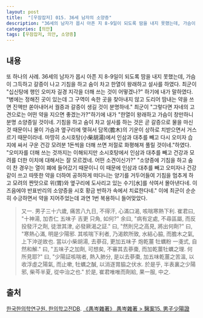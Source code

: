 ```yaml
---
layout: post
title:  "[우잠잡저] 015. 36세 남자의 소양증"
description: "36세의 남자가 몹시 아픈 지 8-9일이 되도록 땀을 내지 못했는데, 가슴이 그득하고 갈증이 나고 기침을 하고 숨이 차고 한열이 왕래하고 설사를 하였다. ..."
categories: [의안]
tags: [우잠잡저, 의안, 소양증]
---
```


## 내용

또 하나의 사례. 36세의 남자가 몹시 아픈 지 8-9일이 되도록 땀을 내지 못했는데, 가슴이 그득하고 갈증이 나고 기침을 하고 숨이 차고 한열이 왕래하고 설사를 하였다. 최군이 "십신탕에 행인 오미자 길경 지각을 더해 쓰는 것이 어떻겠나?" 하기에 내가 말하였다. "병에는 정해진 곳이 있는데 그 구역이 속한 곳을 찾아내지 않고 도리어 땀내는 약을 쓰면 진액만 쏟아내어서 궐증과 갈증이 생길 것이 분명하네." 최군이 "그렇다면 자네의 고견으로는 어떤 약을 지으면 좋겠는가?"하기에 내가 "한열이 왕래하고 가슴이 창만하니 분명 소양증일 것이네. 기침을 하고 숨이 차고 설사를 하는 것은 곧 갈증으로 물을 마신 것 때문이니 물이 가슴과 옆구리에 맺혀서 담목(膽木)의 기운이 상하로 치받으면서 거스르기 때문이라네. 마땅히 소시호탕(小柴胡湯)에서 인삼과 대추를 빼고 다시 오미자 습지에 싸서 구운 건강 모려분 1돈씩을 더해 쓰면 저절로 화평해져 풀릴 것이네."하였다. "오미자를 더해 쓰는 것까지는 이해되지만 소시호탕에서 인삼과 대추를 빼고 건강과 모려를 더한 이치에 대해서는 잘 모르겠네. 어떤 소견이신가?" "소양증에 기침을 하고 숨이 찬 경우는 열이 폐에 들어갔기 때문이니 이 때문에 인삼과 대추를 빼고 오미자나 건강 같이 쓰고 따뜻한 약을 더하여 공허하게 떠다니는 양기를 거두어들여 기침을 멈추게 하고 모려의 짠맛으로 위(胃)와 옆구리에 도사리고 있는 수기[水]를 삭여서 몰아낸다네. 이즈음에야 반표반리의 소양증을 시호 황금 반하가 속에서 치료한다네." 이에 최군이 순순히 수긍하면서 약을 지어주었는데 과연 1번 복용하니 들어맞았다.

> 又一. 男子三十六歲, 痛苦八九日, 不得汗, 心滿口渴, 咳喘寒熱下利. 崔君曰, "十神湯, 加杏仁 五味子 吉更 只角, 如何?" 余曰, "病有定處, 不尋區屬, 而反投發汗之劑, 徒泄其津, 必發厥渴之証." 曰, "然則兄之高見, 將出何劑?" 曰, "寒熱心滿, 明是少陽邪. 其咳喘下利者, 乃渴飮所致, 水結心脇, 而膽木之氣, 上下沖逆故也. 當以小柴胡湯, 去蔘召, 更加五味子 炮乾薑 牡蠣粉 一戔式, 自然和解." 曰, "五味子之加劑, 可想矣, 不審其去蔘棗, 而加乾薑牡蠣之理. 何所見耶?" 曰, "少陽証咳喘者, 熱入肺分, 是以去蔘棗, 加五味乾薑之苦溫, 以收浮虛之陽氣, 而止嗽, 牡蠣之醎, 以消逐胃脇之伏水. 於是乎, 半表裏之少陽邪, 柴芩半夏, 從中治之也." 於是, 崔君唯唯而劑給, 果一服, 中之.

## 출처

[한국한의학연구원. 한의학고전DB](https://mediclassics.kr/). [《愚岑雜著》 愚岑雜著 > 醫案15. 男子少陽證](https://mediclassics.kr/books/48/volume/1#content_142)
